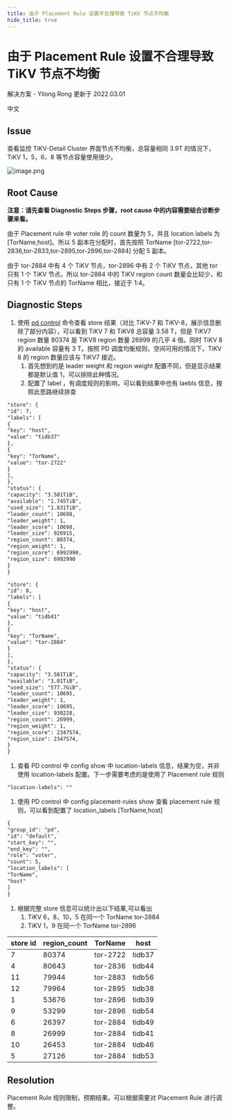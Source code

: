 ```yaml
---
title: 由于 Placement Rule 设置不合理导致 TiKV 节点不均衡
hide_title: true
---
```


# 由于 Placement Rule 设置不合理导致 TiKV 节点不均衡

解决方案 - Yilong Rong 更新于 2022.03.01

中文

## Issue

查看监控 TiKV-Detail Cluster 界面节点不均衡，总容量相同 3.9T 的情况下，TiKV 1，5，6，8 等节点容量使用很少。

![image.png](https://pingcap-knowledge-base.oss-cn-beijing.aliyuncs.com/u/4/f/image1642994444571.png)

## Root Cause

**注意：请先查看 Diagnostic Steps 步骤，root cause 中的内容需要结合诊断步骤来看。**

由于 Placement rule 中 voter role 的 count 数量为 5，并且 location labels 为 [TorName,host]。所以 5 副本在分配时，首先按照 TorName [tor-2722,tor-2836,tor-2833,tor-2895,tor-2896,tor-2884] 分配 5 副本。

由于 tor-2884 中有 4 个 TiKV 节点，tor-2896 中有 2 个 TiKV 节点，其他 tor 只有 1 个 TiKV 节点。所以 tor-2884 中的 TiKV region count 数量会比较少，和只有 1 个 TiKV 节点的 TorName 相比，接近于 1:4。

## Diagnostic Steps

1. 使用 [pd control](https://docs.pingcap.com/zh/tidb/stable/pd-control/#pd-control-使用说明) 命令查看 store 结果（对比 TiKV-7 和 TiKV-8，展示信息删除了部分内容），可以看到 TiKV 7 和 TiKV8 总容量 3.58 T，但是 TiKV7 region 数量 80374 是 TiKV8 region 数量 26999 的几乎 4 倍。同时 TiKV 8 的 available 容量有 3 T。按照 PD 调度均衡规则，空间可用的情况下，TiKV 8 的 region 数量应该与 TiKV7 接近。
   1. 首先想到的是 leader weight 和 region weight 配置不同，但是显示结果都是默认值 1，可以排除此种情况。
   2. 配置了 label ，有调度规则的影响，可以看到结果中也有 laebls 信息，按照此思路继续排查

```markdown
"store": {
"id": 7,
"labels": [
{
"key": "host",
"value": "tidb37"
},
{
"key": "TorName",
"value": "tor-2722"
}
],
},
"status": {
"capacity": "3.581TiB",
"available": "1.745TiB",
"used_size": "1.831TiB",
"leader_count": 10698,
"leader_weight": 1,
"leader_score": 10698,
"leader_size": 926915,
"region_count": 80374,
"region_weight": 1,
"region_score": 6992990,
"region_size": 6992990
}
}

"store": {
"id": 8,
"labels": [
{
"key": "host",
"value": "tidb41"
},
{
"key": "TorName",
"value": "tor-2884"
}
],
},
"status": {
"capacity": "3.581TiB",
"available": "3.01TiB",
"used_size": "577.7GiB",
"leader_count": 10695,
"leader_weight": 1,
"leader_score": 10695,
"leader_size": 930228,
"region_count": 26999,
"region_weight": 1,
"region_score": 2347574,
"region_size": 2347574,
}
}
```

1. 查看 PD control 中 config show 中 location-labels 信息，结果为空，并非使用 location-labels 配置。下一步需要考虑的是使用了 Placement rule 规则

```markdown
"location-labels": ""
```

1. 使用 PD control 中 config placement-rules show 查看 placement rule 规则，可以看到配置了 location_labels [TorName,host]

```markdown
{
"group_id": "pd",
"id": "default",
"start_key": "",
"end_key": "",
"role": "voter",
"count": 5,
"location_labels": [
"TorName",
"host"
]
}
```

1. 根据完整 store 信息可以统计出以下结果,可以看出
   1. TiKV 6，8，10，5 在同一个 TorName tor-2884
   2. TiKV 1，9 在同一个 TorName tor-2896

| store id | region_count | TorName  | host   |
| -------- | ------------ | -------- | ------ |
| 7        | 80374        | tor-2722 | tidb37 |
| 4        | 80643        | tor-2836 | tidb44 |
| 11       | 79944        | tor-2883 | tidb56 |
| 12       | 79964        | tor-2895 | tidb38 |
| 1        | 53676        | tor-2896 | tidb39 |
| 9        | 53299        | tor-2896 | tidb54 |
| 6        | 26397        | tor-2884 | tidb49 |
| 8        | 26999        | tor-2884 | tidb41 |
| 10       | 26453        | tor-2884 | tidb46 |
| 5        | 27126        | tor-2884 | tidb53 |

## Resolution

Placement Rule 规则限制，预期结果。可以根据需要对 Placement Rule 进行调整。
